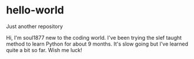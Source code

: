 # hello-world
Just another repository

Hi, I'm soul1877 new to the coding world.
I've been trying the slef taught method to learn Python for about 9 months.
It's slow going but I've learned quite a bit so far.
Wish me luck!
